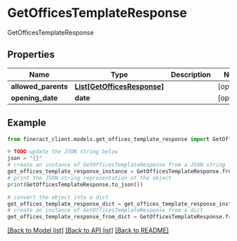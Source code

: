 # GetOfficesTemplateResponse

GetOfficesTemplateResponse

## Properties

Name | Type | Description | Notes
------------ | ------------- | ------------- | -------------
**allowed_parents** | [**List[GetOfficesResponse]**](GetOfficesResponse.md) |  | [optional] 
**opening_date** | **date** |  | [optional] 

## Example

```python
from fineract_client.models.get_offices_template_response import GetOfficesTemplateResponse

# TODO update the JSON string below
json = "{}"
# create an instance of GetOfficesTemplateResponse from a JSON string
get_offices_template_response_instance = GetOfficesTemplateResponse.from_json(json)
# print the JSON string representation of the object
print(GetOfficesTemplateResponse.to_json())

# convert the object into a dict
get_offices_template_response_dict = get_offices_template_response_instance.to_dict()
# create an instance of GetOfficesTemplateResponse from a dict
get_offices_template_response_from_dict = GetOfficesTemplateResponse.from_dict(get_offices_template_response_dict)
```
[[Back to Model list]](../README.md#documentation-for-models) [[Back to API list]](../README.md#documentation-for-api-endpoints) [[Back to README]](../README.md)



